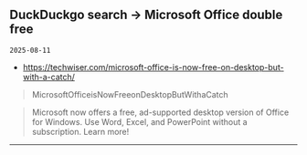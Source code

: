 ## DuckDuckgo search -> Microsoft Office double free
`2025-08-11`

* https://techwiser.com/microsoft-office-is-now-free-on-desktop-but-with-a-catch/

<blockquote>
 MicrosoftOfficeisNowFreeonDesktopButWithaCatch
</blockquote>
<blockquote>
Microsoft now offers a free, ad-supported desktop version of Office for Windows. Use Word, Excel, and PowerPoint without a subscription. Learn more!
</blockquote>

---

